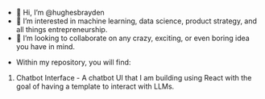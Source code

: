 - 👋 Hi, I’m @hughesbrayden
- 👀 I’m interested in machine learning, data science, product strategy, and all things entrepreneurship.
- 💞️ I’m looking to collaborate on any crazy, exciting, or even boring idea you have in mind. 

<!---
hughesbrayden/hughesbrayden is a ✨ special ✨ repository because its `README.md` (this file) appears on your GitHub profile.
You can click the Preview link to take a look at your changes.
--->

- Within my repository, you will find:

1. Chatbot Interface - A chatbot UI that I am building using React with the goal of having a template to interact with LLMs.
